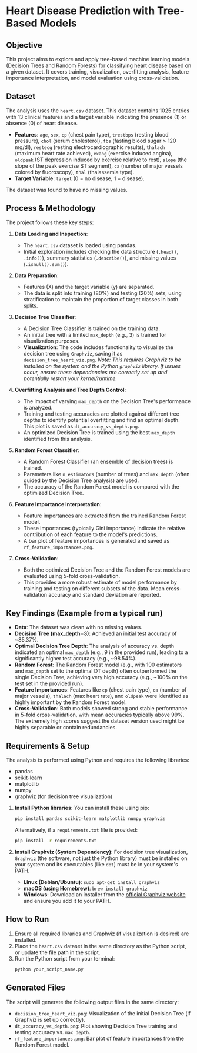# Heart Disease Prediction with Tree-Based Models

## Objective
This project aims to explore and apply tree-based machine learning models (Decision Trees and Random Forests) for classifying heart disease based on a given dataset. It covers training, visualization, overfitting analysis, feature importance interpretation, and model evaluation using cross-validation.

## Dataset
The analysis uses the `heart.csv` dataset. This dataset contains 1025 entries with 13 clinical features and a target variable indicating the presence (1) or absence (0) of heart disease.
* **Features**: `age`, `sex`, `cp` (chest pain type), `trestbps` (resting blood pressure), `chol` (serum cholesterol), `fbs` (fasting blood sugar > 120 mg/dl), `restecg` (resting electrocardiographic results), `thalach` (maximum heart rate achieved), `exang` (exercise induced angina), `oldpeak` (ST depression induced by exercise relative to rest), `slope` (the slope of the peak exercise ST segment), `ca` (number of major vessels colored by fluoroscopy), `thal` (thalassemia type).
* **Target Variable**: `target` (0 = no disease, 1 = disease).

The dataset was found to have no missing values.

##  Process & Methodology
The project follows these key steps:

1.  **Data Loading and Inspection**:
    * The `heart.csv` dataset is loaded using pandas.
    * Initial exploration includes checking the data structure (`.head()`, `.info()`), summary statistics (`.describe()`), and missing values (`.isnull().sum()`).

2.  **Data Preparation**:
    * Features (X) and the target variable (y) are separated.
    * The data is split into training (80%) and testing (20%) sets, using stratification to maintain the proportion of target classes in both splits.

3.  **Decision Tree Classifier**:
    * A Decision Tree Classifier is trained on the training data.
    * An initial tree with a limited `max_depth` (e.g., 3) is trained for visualization purposes.
    * **Visualization**: The code includes functionality to visualize the decision tree using `Graphviz`, saving it as `decision_tree_heart_viz.png`. *Note: This requires Graphviz to be installed on the system and the Python `graphviz` library. If issues occur, ensure these dependencies are correctly set up and potentially restart your kernel/runtime.*

4.  **Overfitting Analysis and Tree Depth Control**:
    * The impact of varying `max_depth` on the Decision Tree's performance is analyzed.
    * Training and testing accuracies are plotted against different tree depths to identify potential overfitting and find an optimal depth. This plot is saved as `dt_accuracy_vs_depth.png`.
    * An optimized Decision Tree is trained using the best `max_depth` identified from this analysis.

5.  **Random Forest Classifier**:
    * A Random Forest Classifier (an ensemble of decision trees) is trained.
    * Parameters like `n_estimators` (number of trees) and `max_depth` (often guided by the Decision Tree analysis) are used.
    * The accuracy of the Random Forest model is compared with the optimized Decision Tree.

6.  **Feature Importance Interpretation**:
    * Feature importances are extracted from the trained Random Forest model.
    * These importances (typically Gini importance) indicate the relative contribution of each feature to the model's predictions.
    * A bar plot of feature importances is generated and saved as `rf_feature_importances.png`.

7.  **Cross-Validation**:
    * Both the optimized Decision Tree and the Random Forest models are evaluated using 5-fold cross-validation.
    * This provides a more robust estimate of model performance by training and testing on different subsets of the data. Mean cross-validation accuracy and standard deviation are reported.

## Key Findings (Example from a typical run)
* **Data**: The dataset was clean with no missing values.
* **Decision Tree (max_depth=3)**: Achieved an initial test accuracy of ~85.37%.
* **Optimal Decision Tree Depth**: The analysis of accuracy vs. depth indicated an optimal `max_depth` (e.g., 9 in the provided run), leading to a significantly higher test accuracy (e.g., ~98.54%).
* **Random Forest**: The Random Forest model (e.g., with 100 estimators and `max_depth` set to the optimal DT depth) often outperformed the single Decision Tree, achieving very high accuracy (e.g., ~100% on the test set in the provided run).
* **Feature Importances**: Features like `cp` (chest pain type), `ca` (number of major vessels), `thalach` (max heart rate), and `oldpeak` were identified as highly important by the Random Forest model.
* **Cross-Validation**: Both models showed strong and stable performance in 5-fold cross-validation, with mean accuracies typically above 99%. The extremely high scores suggest the dataset version used might be highly separable or contain redundancies.


##  Requirements & Setup
The analysis is performed using Python and requires the following libraries:
* pandas
* scikit-learn
* matplotlib
* numpy
* graphviz (for decision tree visualization)

1.  **Install Python libraries**:
    You can install these using pip:
    ```bash
    pip install pandas scikit-learn matplotlib numpy graphviz
    ```
    Alternatively, if a `requirements.txt` file is provided:
    ```bash
    pip install -r requirements.txt
    ```

2.  **Install Graphviz (System Dependency)**:
    For decision tree visualization, `Graphviz` (the software, not just the Python library) must be installed on your system and its executables (like `dot`) must be in your system's PATH.
    * **Linux (Debian/Ubuntu)**: `sudo apt-get install graphviz`
    * **macOS (using Homebrew)**: `brew install graphviz`
    * **Windows**: Download an installer from the [official Graphviz website](https://graphviz.org/download/) and ensure you add it to your PATH.

## How to Run
1.  Ensure all required libraries and Graphviz (if visualization is desired) are installed.
2.  Place the `heart.csv` dataset in the same directory as the Python script, or update the file path in the script.
3.  Run the Python script from your terminal:
    ```bash
    python your_script_name.py
    ```


##  Generated Files
The script will generate the following output files in the same directory:
* `decision_tree_heart_viz.png`: Visualization of the initial Decision Tree (if Graphviz is set up correctly).
* `dt_accuracy_vs_depth.png`: Plot showing Decision Tree training and testing accuracy vs. `max_depth`.
* `rf_feature_importances.png`: Bar plot of feature importances from the Random Forest model.
